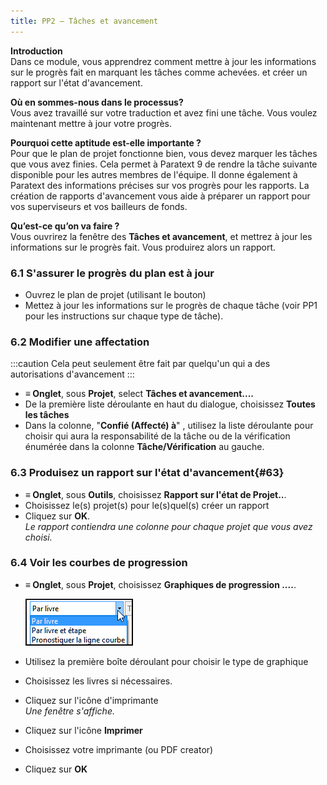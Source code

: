 ```yaml
---
title: PP2 – Tâches et avancement
---
```

**Introduction**  
Dans ce module, vous apprendrez comment mettre à jour les informations sur le progrès fait en marquant les tâches comme achevées. et créer un rapport sur l'état d'avancement.

**Où en sommes-nous dans le processus?**  
Vous avez travaillé sur votre traduction et avez fini une tâche. Vous voulez maintenant mettre à jour votre progrès.

**Pourquoi cette aptitude est-elle importante ?**  
Pour que le plan de projet fonctionne bien, vous devez marquer les tâches que vous avez finies. Cela permet à Paratext 9 de rendre la tâche suivante disponible pour les autres membres de l'équipe. Il donne également à Paratext des informations précises sur vos progrès pour les rapports. La création de rapports d'avancement vous aide à préparer un rapport pour vos superviseurs et vos bailleurs de fonds.

**Qu’est-ce qu’on va faire ?**  
Vous ouvrirez la fenêtre des **Tâches et avancement**, et mettrez à jour les informations sur le progrès fait. Vous produirez alors un rapport.

### 6.1 S'assurer le progrès du plan est à jour

-   Ouvrez le plan de projet (utilisant le bouton)
-   Mettez à jour les informations sur le progrès de chaque tâche (voir PP1 pour les instructions sur chaque type de tâche).

### 6.2 Modifier une affectation
:::caution
Cela peut seulement être fait par quelqu'un qui a des autorisations d'avancement
:::
-   **≡ Onglet**, sous **Projet**, select **Tâches et avancement....**
-   De la première liste déroulante en haut du dialogue, choisissez **Toutes les tâches**
-   Dans la colonne, "**Confié (Affecté) à**" , utilisez la liste déroulante pour choisir qui aura la responsabilité de la tâche ou de la vérification énumérée dans la colonne **Tâche/Vérification** au gauche.

### 6.3 Produisez un rapport sur l'état d'avancement{#63}

-   **≡ Onglet**, sous **Outils**, choisissez **Rapport sur l'état de Projet..**.
-   Choisissez le(s) projet(s) pour le(s)quel(s) créer un rapport
-   Cliquez sur **OK**.  
    *Le rapport contiendra une colonne pour chaque projet que vous avez choisi.*

### 6.4 Voir les courbes de progression

-   **≡ Onglet**, sous **Projet**, choisissez **Graphiques de progression ....**.

    ![](../media/ff3fb91c61815e54419991055f3c281b.png)

-   Utilisez la première boîte déroulant pour choisir le type de graphique
-   Choisissez les livres si nécessaires.
-   Cliquez sur l'icône d'imprimante  
    *Une fenêtre s'affiche.*
-   Cliquez sur l'icône **Imprimer**
-   Choisissez votre imprimante (ou PDF creator)
-   Cliquez sur **OK**

